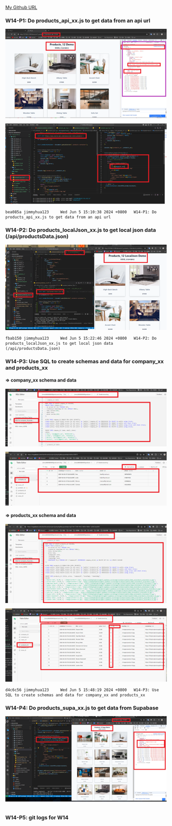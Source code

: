 [My Github URL](https://github.com/jimmyhua123/1122-js-1N-12)

### W14-P1: Do products_api_xx.js to get data from an api url
 
![](w14-p1-1.png)
 
![](w14-p1-2.png)
```
bea085a jimmyhua123     Wed Jun 5 15:10:38 2024 +0800   W14-P1: Do products_api_xx.js to get data from an api url
```
### W14-P2: Do products_localJson_xx.js to get local json data (/api/productsData.json)
 
![](w14-p2.png)
 

```
fbab150 jimmyhua123     Wed Jun 5 15:22:46 2024 +0800   W14-P2: Do products_localJson_xx.js to get local json data (/api/productsData.json)
```

### W14-P3: Use SQL to create schemas and data for company_xx and products_xx
 
#### => company_xx schema and data
 
![](w14-p3-1.png)
 
![](w14-p3-2.png)
 
#### => products_xx schema and data
 
![](w14-p3-3.png)
 
![](w14-p3-4.png)
 
```
d4c6c56 jimmyhua123     Wed Jun 5 15:48:19 2024 +0800   W14-P3: Use SQL to create schemas and data for company_xx and products_xx
```
### W14-P4: Do products_supa_xx.js to get data from Supabase
 
![](w14-p4.png)
 
 
```
```

### W14-P5: git logs for W14
 
 
```

```